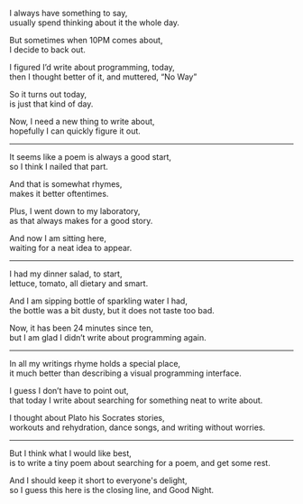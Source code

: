 I always have something to say,\
usually spend thinking about it the whole day.

But sometimes when 10PM comes about,\
I decide to back out.

I figured I’d write about programming, today,\
then I thought better of it, and muttered, “No Way”

So it turns out today,\
is just that kind of day.

Now, I need a new thing to write about,\
hopefully I can quickly figure it out.

---

It seems like a poem is always a good start,\
so I think I nailed that part.

And that is somewhat rhymes,\
makes it better oftentimes.

Plus, I went down to my laboratory,\
as that always makes for a good story.

And now I am sitting here,\
waiting for a neat idea to appear.

---

I had my dinner salad, to start,\
lettuce, tomato, all dietary and smart.

And I am sipping bottle of sparkling water I had,\
the bottle was a bit dusty, but it does not taste too bad.

Now, it has been 24 minutes since ten,\
but I am glad I didn’t write about programming again.

---

In all my writings rhyme holds a special place,\
it much better than describing a visual programming interface.

I guess I don’t have to point out,\
that today I write about searching for something neat to write about.

I thought about Plato his Socrates stories,\
workouts and rehydration, dance songs, and writing without worries.

---

But I think what I would like best,\
is to write a tiny poem about searching for a poem, and get some rest.

And I should keep it short to everyone's delight,\
so I guess this here is the closing line, and Good Night.
